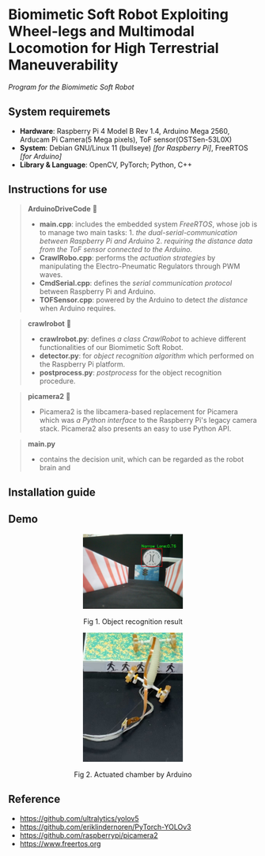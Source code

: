 # Biomimetic Soft Robot Exploiting Wheel-legs and Multimodal Locomotion for High Terrestrial Maneuverability
*Program for the Biomimetic Soft Robot*<br>

## System requiremets
- **Hardware**: Raspberry Pi 4 Model B Rev 1.4, Arduino Mega 2560, Arducam Pi Camera(5 Mega pixels), ToF sensor(OSTSen-53L0X)<br>
- **System**: Debian GNU/Linux 11 (bullseye) *[for Raspberry Pi]*, FreeRTOS *[for Arduino]*<br>
- **Library & Language**: OpenCV, PyTorch; Python, C++<br>

## Instructions for use
> **ArduinoDriveCode** 📁
> - **main.cpp**: includes the embedded system *FreeRTOS*, whose job is to manage two main tasks: 1. *the dual-serial-communication between Raspberry Pi and Arduino* 2. *requiring the distance data from the ToF sensor connected to the Arduino.*
> - **CrawlRobo.cpp**: performs the *actuation strategies* by manipulating the Electro-Pneumatic Regulators through PWM waves.
> - **CmdSerial.cpp**: defines the *serial communication protocol* between Raspberry Pi and Arduino.
> - **TOFSensor.cpp**: powered by the Arduino to detect *the distance* when Arduino requires.

> **crawlrobot** 📁
> - **crawlrobot.py**: defines *a class CrawlRobot* to achieve different functionalities of our Biomimetic Soft Robot.
> - **detector.py**: for *object recognition algorithm* which performed on the Raspberry Pi platform.
> - **postprocess.py**: *postprocess* for the object recognition procedure.

> **picamera2** 📁
> - Picamera2 is the libcamera-based replacement for Picamera which was *a Python interface* to the Raspberry Pi's legacy camera stack. Picamera2 also presents an easy to use Python API.

> **main.py**
> - contains the decision unit, which can be regarded as the robot brain and

## Installation guide

## Demo
<div align="center">
<img src=/crawlrobot/img/object_recognition_result.jpg width=40%/>
</div>
<p align="center" font="bolt">Fig 1. Object recognition result</p>
<div align="center">
<img src=/crawlrobot/img/actuated.jpg width=40%/>
</div>
<p align="center">Fig 2. Actuated chamber by Arduino</p>






## Reference
- <https://github.com/ultralytics/yolov5><br>
- <https://github.com/eriklindernoren/PyTorch-YOLOv3><br>
- <https://github.com/raspberrypi/picamera2><br>
- <https://www.freertos.org><br>

